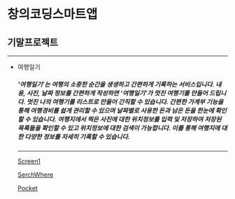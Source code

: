 # 창의코딩스마트앱
## 기말프로젝트
***
+ 여행일기
  ##### '여행일기’는 여행의 소중한 순간을 생생하고 간편하게 기록하는 서비스입니다. 내용, 사진, 날짜 정보를 간편하게 작성하면 ‘여행일기’가 멋진 여행기를 만들어 드립니다. 멋진 나의 여행기를 리스트로 만들어 간직할 수 있습니다. 간편한 가계부 기능을 통해 여행경비를 쉽게 관리할 수 있으며 날짜별로 사용한 돈과 남은 돈을 한눈에 확인할 수 있습니다. 여행지에서 찍은 사진에 대한 위치정보를 입력 및 저장하여 저장된 목록들을 확인할 수 있고 위치정보에 대한 검색이 가능합니다. 이를 통해 여행지에 대한 다양한 정보를 자세히 기록할 수 있습니다.

  
  
  ***
  [Screen1](https://www.youtube.com/watch?v=mQYhJMaX9Ow&feature=youtu.be)
  
  [SerchWhere](https://www.youtube.com/watch?v=r6mXgf5zNTs&feature=youtu.be)
  
  [Pocket](https://www.youtube.com/watch?v=pxNydPEWYUU&feature=youtu.be)
